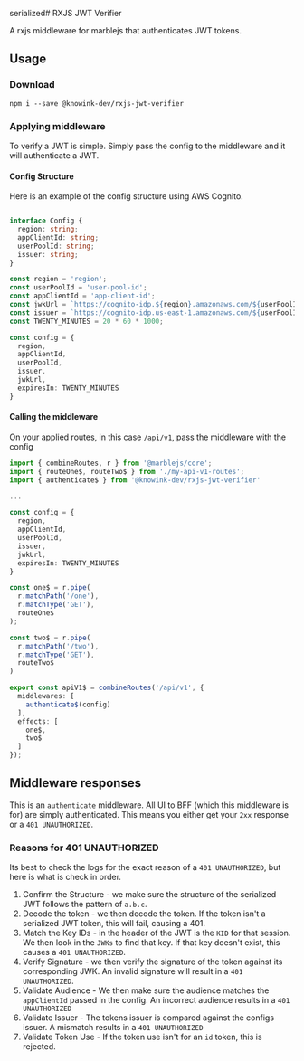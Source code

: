 serialized# RXJS JWT Verifier

A rxjs middleware for marblejs that authenticates JWT tokens.

## Usage

### Download

`npm i --save @knowink-dev/rxjs-jwt-verifier`

### Applying middleware

To verify a JWT is simple. Simply pass the config to the middleware and it will authenticate a JWT.

#### Config Structure

Here is an example of the config structure using AWS Cognito.


```typescript

interface Config {
  region: string;
  appClientId: string;
  userPoolId: string;
  issuer: string;
}

const region = 'region';
const userPoolId = 'user-pool-id';
const appClientId = 'app-client-id';
const jwkUrl = `https://cognito-idp.${region}.amazonaws.com/${userPoolId}/.well-known/jwks.json`;
const issuer = `https://cognito-idp.us-east-1.amazonaws.com/${userPoolId}`;
const TWENTY_MINUTES = 20 * 60 * 1000;

const config = {
  region,
  appClientId,
  userPoolId,
  issuer,
  jwkUrl,
  expiresIn: TWENTY_MINUTES
}

```

#### Calling the middleware

On your applied routes, in this case `/api/v1`, pass the middleware with the config

```typescript
import { combineRoutes, r } from '@marblejs/core';
import { routeOne$, routeTwo$ } from './my-api-v1-routes';
import { authenticate$ } from '@knowink-dev/rxjs-jwt-verifier'

...

const config = {
  region,
  appClientId,
  userPoolId,
  issuer,
  jwkUrl,
  expiresIn: TWENTY_MINUTES
}

const one$ = r.pipe(
  r.matchPath('/one'),
  r.matchType('GET'),
  routeOne$
);

const two$ = r.pipe(
  r.matchPath('/two'),
  r.matchType('GET'),
  routeTwo$
)

export const apiV1$ = combineRoutes('/api/v1', {
  middlewares: [
    authenticate$(config)
  ],
  effects: [
    one$,
    two$
  ]
});
```

## Middleware responses

This is an `authenticate` middleware. All UI to BFF (which this middleware is for) are simply authenticated. This means you either get your `2xx` response or a `401 UNAUTHORIZED`.

### Reasons for 401 UNAUTHORIZED

Its best to check the logs for the exact reason of a `401 UNAUTHORIZED`, but here is what is check in order.

1. Confirm the Structure - we make sure the structure of the serialized JWT follows the pattern of `a.b.c`.
2. Decode the token - we then decode the token. If the token isn't a serialized JWT token, this will fail, causing a 401.
3. Match the Key IDs - in the header of the JWT is the `KID` for that session. We then look in the `JWKs` to find that key. If that key doesn't exist, this causes a `401 UNAUTHORIZED`.
4. Verify Signature - we then verify the signature of the token against its corresponding JWK. An invalid signature will result in a `401 UNAUTHORIZED`.
5. Validate Audience - We then make sure the audience matches the `appClientId` passed in the config. An incorrect audience results in a `401 UNAUTHORIZED`
6. Validate Issuer - The tokens issuer is compared against the configs issuer. A mismatch results in a `401 UNAUTHORIZED`
7. Validate Token Use - If the token use isn't for an `id` token, this is rejected.  

